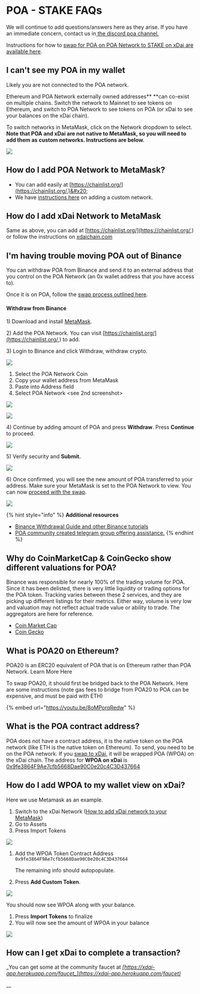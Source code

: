 # POA - STAKE FAQs

We will continue to add questions/answers here as they arise. If you have an immediate concern, contact us in[ the discord poa channel.](https://discord.gg/mPJ9zkq)&#x20;

Instructions for how to [swap for POA on POA Network to STAKE on xDai are available here](poa-merger-and-stake-swap.md#how-to-swap).

## I can't see my POA in my wallet

Likely you are not connected to the POA network.&#x20;

Ethereum and POA Network externally owned addresses** **can co-exist on multiple chains. Switch the network to Mainnet to see tokens on Ethereum, and switch to POA Network to see tokens on POA (or xDai to see your balances on the xDai chain).&#x20;

To switch networks in MetaMask, click on the Network dropdown to select. **Note that POA and xDai are not native to MetaMask, so you will need to add them as custom networks. Instructions are below.**

****![](../../.gitbook/assets/Network-switch.png)****

## How do I add POA Network to MetaMask?

* You can add easily at [https://chainlist.org/](https://chainlist.org/,)&#x20;
* We have [instructions here](../wallets/metamask.md#metamask-setup) on adding a custom network.

## How do I add xDai Network to MetaMask

Same as above, you can add at [https://chainlist.org/](https://chainlist.org/,) or follow the instructions on [xdaichain.com](https://www.xdaichain.com/for-users/wallets/metamask/metamask-setup)

## I'm having trouble moving POA out of Binance

You can withdraw POA from Binance and send it to an external address that you control on the POA Network (an 0x wallet address that you have access to).&#x20;

Once it is on POA, follow the [swap process outlined here](poa-merger-and-stake-swap.md).

#### **Withdraw from Binance**

1\) Download and install [MetaMask](https://metamask.io).

2\) Add the POA Network. You can visit [https://chainlist.org/](https://chainlist.org/,) to add.

3\) Login to Binance and click Withdraw, withdraw crypto.

![](../../.gitbook/assets/binance1.png)

1. Select the POA Network Coin
2. Copy your wallet address from MetaMask&#x20;
3. Paste into Address field
4. Select POA Network \<see 2nd screenshot>

![](../../.gitbook/assets/binance-2.png)

![](../../.gitbook/assets/binance-3.png)

4\) Continue by adding amount of POA and press **Withdraw**. Press **Continue** to proceed.

![](../../.gitbook/assets/withdrawal-4.png)

5\) Verify security and **Submit.**

![](../../.gitbook/assets/verify.png)

6\) Once confirmed, you will see the new amount of POA transferred to your address. Make sure your MetaMask is set to the POA Network to view. You can now [proceed with the swap](poa-merger-and-stake-swap.md).

![](../../.gitbook/assets/img6.png)

{% hint style="info" %}
**Additional resources**

* [Binance Withdrawal Guide and other Binance tutorials](https://academy.binance.com/en/articles/how-to-withdraw)
* [POA community created telegram group offering assistance.](https://t.me/POAHELP)
{% endhint %}

## Why do CoinMarketCap & CoinGecko show different valuations for POA?

Binance was responsible for nearly 100% of the trading volume for POA. Since it has been delisted, there is very little liquidity or trading options for the POA token. Tracking varies between these 2 services, and they are picking up different listings for their metrics. Either way, volume is very low and valuation may not reflect actual trade value or ability to trade. The aggregators are here for reference.

* [Coin Market Cap](https://www.coingecko.com/en/coins/poa-network)
* [Coin Gecko](https://www.coingecko.com/en/coins/poa-network)

## What is POA20 on Ethereum?

POA20 is an ERC20 equivalent of POA that is on Ethereum rather than POA Network. Learn More Here

To swap POA20, it should first be bridged back to the POA Network. Here are some instructions (note gas fees to bridge from POA20 to POA can be expensive, and must be paid with ETH)

{% embed url="https://youtu.be/8oMPorqRedw" %}

## What is the POA contract address?

POA does not have a contract address, it is the native token on the POA network (like ETH is the native token on Ethereum). To send, you need to be on the POA network.  If you [swap to xDai](poa-merger-and-stake-swap.md), it will be wrapped POA (WPOA) on the xDai chain. The address for **WPOA on xDai** is [0x9fe3864F9Ae7cfb5668Dae90C0e20c4C3D437664 ](https://blockscout.com/xdai/mainnet/token/0x9fe3864F9Ae7cfb5668Dae90C0e20c4C3D437664/token-transfers)

## How do I add WPOA to my wallet view on xDai?

Here we use Metamask as an example.

1. Switch to the xDai Network ([How to add xDai network to your MetaMask](https://www.xdaichain.com/for-users/wallets/metamask/metamask-setup))
2. Go to Assets
3. Press Import Tokens

![](<../../.gitbook/assets/MM 1-3.png>)

1.  Add the WPOA Token Contract Address `0x9fe3864F9Ae7cfb5668Dae90C0e20c4C3D437664`

    The remaining info should autopopulate.&#x20;
2. Press **Add Custom Token**.

&#x20;![](../../.gitbook/assets/import-2.png)

You should now see WPOA along with your balance.&#x20;

1. Press **Import Tokens** to finalize&#x20;
2. You will now see the amount of WPOA in your balance

![](../../.gitbook/assets/import-3.png)

## How can I get xDai to complete a transaction?

_You can get some at the community faucet at _[_https://xdai-app.herokuapp.com/faucet_](https://xdai-app.herokuapp.com/faucet)__

__
